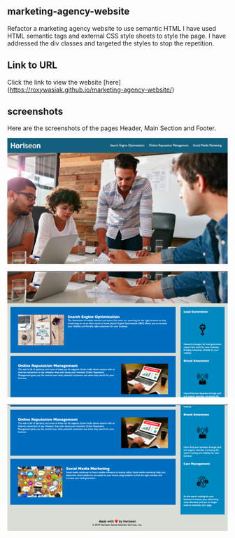 ## marketing-agency-website

Refactor a marketing agency website to use semantic HTML
I have used HTML semantic tags and external CSS style sheets to style the page.
I have addressed the div classes and targeted the styles to stop the repetition.

## Link to URL

Click the link to view the website
[here] (https://roxywasiak.github.io/marketing-agency-website/)

## screenshots

Here are the screenshots of the pages Header, Main Section and Footer.

![desktop-screenshot](./assets/images/screenshots/top-of-page.png)

![desktop-screenshot](./assets/images/screenshots/middle-of-page.png)

![desktop-screenshot](./assets/images/screenshots/bottom-half-page.png)
